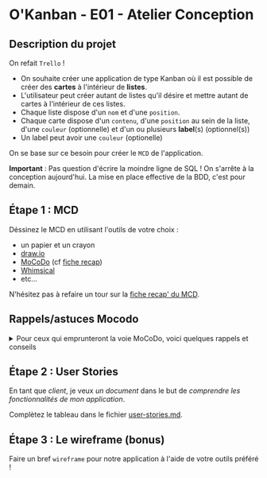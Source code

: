 # O'Kanban - E01 - Atelier Conception

## Description du projet

On refait `Trello` !

- On souhaite créer une application de type Kanban où il est possible de créer des **cartes** à l'intérieur de **listes**.
- L'utilisateur peut créer autant de listes qu'il désire et mettre autant de cartes à l'intérieur de ces listes.
- Chaque liste dispose d'un `nom` et d'une `position`.
- Chaque carte dispose d'un `contenu`, d'une `position` au sein de la liste, d'une `couleur` (optionnelle) et d'un ou plusieurs **label**(s) (optionnel(s))
- Un label peut avoir une `couleur` (optionelle)

On se base sur ce besoin pour créer le `MCD` de l'application.

**Important** : Pas question d'écrire la moindre ligne de SQL ! On s'arrête à la conception aujourd'hui. La mise en place effective de la BDD, c'est pour demain. 

## Étape 1 : MCD

Déssinez le MCD en utilisant l'outils de votre choix : 
- un papier et un crayon 
- [draw.io](https://draw.io)
- [MoCoDo](http://mocodo.wingi.net/) (cf [fiche recap](https://kourou.oclock.io/ressources/fiche-recap/mocodo/))
- [Whimsical](https://whimsical.com/)
- etc...

N'hésitez pas à refaire un tour sur la [fiche recap' du MCD](https://kourou.oclock.io/ressources/fiche-recap/mcd-modele-conceptuel-de-donnees/).

## Rappels/astuces Mocodo

<details><summary>
Pour ceux qui emprunteront la voie MoCoDo, voici quelques rappels et conseils
</summary>

**Outils** => [MoCoDo](http://mocodo.wingi.net/)  
**Récap** => [Conception d'un MCD](https://github.com/O-clock-Alumni/fiches-recap/blob/master/bdd/conception-03-mcd.md)

### Entités

- un nom unique
- deux points `:`
- les attributs, séparés par une virgule `,`
- exemples :  
`AUTHOR: pen name, real name, date of birth, language`  
`BOOK: title, number of pages, type, release date`

### Relations

- [rappels](https://github.com/O-clock-Alumni/fiches-recap/blob/master/bdd/conception-03-mcd.md#cardinalit%C3%A9s)
- définir les cardinalités en se posant les bonnes questions :
  - _1 entité `A` est liée à combien d'entité `B` minimum ?_
    - 0 ou 1
  - _1 entité `A` est liée à combien d'entité `B` maximum ?_
    - 1 ou n
  - _1 entité `B` est liée à combien d'entité `A` minimum ?_
    - 0 ou 1
  - _1 entité `B` est liée à combien d'entité `A` maximum ?_
    - 1 ou n
  - au final, on a 1  cardinalité pour chaque "sens" de la relation
    - exemple : `A` => `B` = `0,n`
    - exemple : `B` => `A` = `0,1`
    - => on parle alors de relation de type `1:n` (on prend le max de chaque cardinalité)
- pour représenter cela sur _Mocodo_
  - écrire sur une seule ligne (comme pour une entité)
    - un nom unique pour la relation
    - une virgule `,`
    - minimum et maximum d'une des deux cardinalités, collés l'un à l'autre, ex : `11`, `0N` (:warning: c'est zéro-N, pas `on` en majuscules) etc.
    - le nom de l'entité visée par la cardinalité
    - une virgule `,`
    - min et max de l'autre cardinalité
    - le nom de l'autre entité
  - exemple : `WRITES, 11 AUTHOR, 0N BOOK` (:warning: zéro-N)

#### Positionnement

Mocodo utilise un système de grille très simple _(Pensez aux tableaux HTML, le fonctionnement est assez identique !)_

- Écrivez chaque élément (entité ou relation) sur une ligne dédiée
  - Mocodo va les positionner côte à côte horizontalement (comme des `<td>`)
- Sautez une ligne dans le script pour passer à la ligne

</details>


## Étape 2 : User Stories

En tant que _client_, je veux _un document_ dans le but de _comprendre les fonctionnalités de mon application_.

Complètez le tableau dans le fichier [user-stories.md](../../docs/resources/user-stories.md).

## Étape 3 : Le wireframe (bonus)

Faire un bref `wireframe` pour notre application à l'aide de votre outils préféré !
